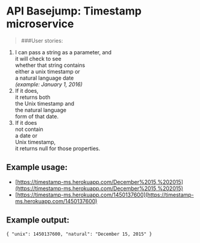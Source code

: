 API Basejump:  Timestamp microservice
====================================
> ###User stories:  
  1. I can pass a string as a parameter, and  
  it will check to see  
  whether that string contains  
  either a unix timestamp or  
  a natural language date  
  *(example: January 1, 2016)*
  2. If it does,  
  it returns both  
  the Unix timestamp and  
  the natural language  
  form of that date.
  3. If it does  
  not contain  
  a date or  
  Unix timestamp,  
  it returns null for those properties.  

Example usage:
--------------
  * [https://timestamp-ms.herokuapp.com/December%2015,%202015](https://timestamp-ms.herokuapp.com/December%2015,%202015)
  * [https://timestamp-ms.herokuapp.com/1450137600](https://timestamp-ms.herokuapp.com/1450137600)  

Example output:
---------------
    { "unix": 1450137600, "natural": "December 15, 2015" }